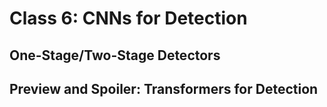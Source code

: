 # Class 6: CNNs for Detection

## One-Stage/Two-Stage Detectors

## Preview and Spoiler: Transformers for Detection